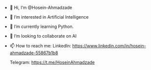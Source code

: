 - 👋 Hi, I’m @Hosein-Ahmadzade
- 👀 I’m interested in Artificial Intelligence
- 🌱 I’m currently learning Python.
- 💞️ I’m looking to collaborate on AI
- 📫 How to reach me:
  LinkedIn: https://www.linkedin.com/in/hosein-ahmadzade-55867b1b8
  
  Telegram: https://t.me/HoseinAhmadzade

<!---
Hosein-Ahmadzade/Hosein-Ahmadzade is a ✨ special ✨ repository because its `README.md` (this file) appears on your GitHub profile.
You can click the Preview link to take a look at your changes.
--->
